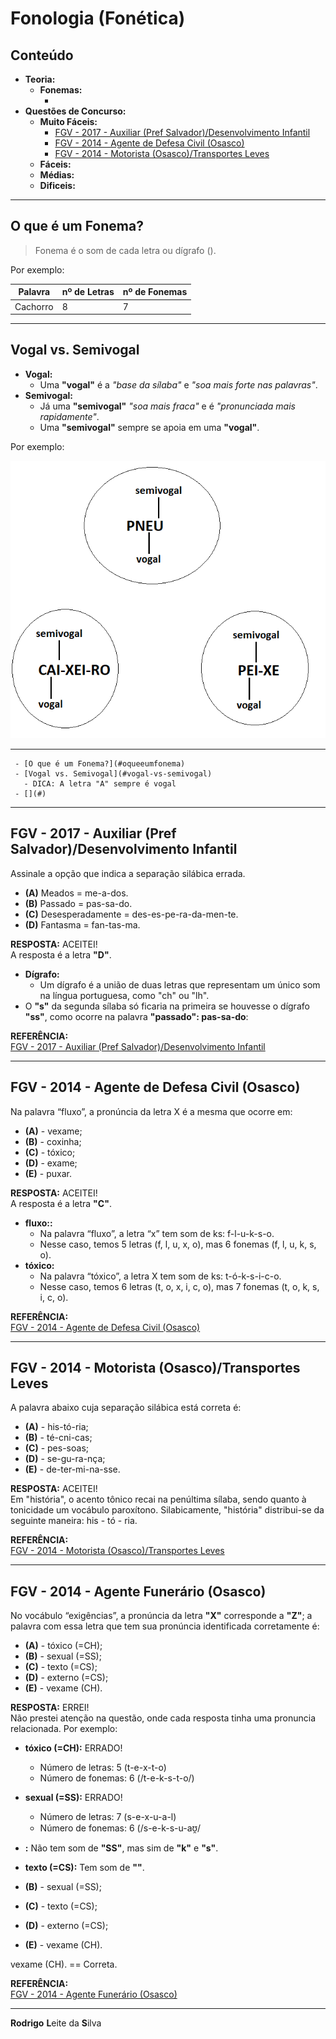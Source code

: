 # Fonologia (Fonética)

## Conteúdo

 - **Teoria:**
   - **Fonemas:**
     - [](#)
 - **Questões de Concurso:**
   - **Muito Fáceis:**
     - [FGV - 2017 - Auxiliar (Pref Salvador)/Desenvolvimento Infantil](#mf-q01)
     - [FGV - 2014 - Agente de Defesa Civil (Osasco)](#mf-q02)
     - [FGV - 2014 - Motorista (Osasco)/Transportes Leves](#mf-q03)
   - **Fáceis:**
   - **Médias:**
   - **Dificeis:**
<!--- 
[WHITESPACE RULES]
- Same topic = "10" Whitespace character.
- Different topic = "50" Whitespace character.
--->




















































<!--- (  Teoria ) --->

---

<div id="oqueeumfonema"></div>

## O que é um Fonema?

> Fonema é o som de cada letra ou dígrafo ().

Por exemplo:

| Palavra | nº de Letras | nº de Fonemas |
| -------- | --- | --- |
| Cachorro | 8 | 7 | 


---

<div id="vogal-vs-semivogal"></div>

## Vogal vs. Semivogal

 - **Vogal:**
   - Uma **"vogal"** é a *"base da sílaba"* e *"soa mais forte nas palavras"*.
 - **Semivogal:**
   - Já uma **"semivogal"** *"soa mais fraca"* e é *"pronunciada mais rapidamente"*.
   - Uma **"semivogal"** sempre se apoia em uma **"vogal"**.

Por exemplo:

![img](images/vogal-vs-semivogal.png)  

---





     - [O que é um Fonema?](#oqueeumfonema)
     - [Vogal vs. Semivogal](#vogal-vs-semivogal)
       - DICA: A letra "A" sempre é vogal
     - [](#)




























<!--- (  QdQ/Muito Fáceis ) --->

---

<div id="mf-q01"><div>

## FGV - 2017 - Auxiliar (Pref Salvador)/Desenvolvimento Infantil

Assinale a opção que indica a separação silábica errada.

 - **(A)** Meados = me-a-dos.
 - **(B)** Passado = pas-sa-do.
 - **(C)** Desesperadamente = des-es-pe-ra-da-men-te.
 - **(D)** Fantasma = fan-tas-ma.

**RESPOSTA:** ACEITEI!  
A resposta é a letra **"D"**.

 - **Dígrafo:**
   - Um dígrafo é a união de duas letras que representam um único som na língua portuguesa, como "ch" ou "lh".
 - O **"s"** da segunda sílaba só ficaria na primeira se houvesse o dígrafo **"ss"**, como ocorre na palavra **"passado": pas-sa-do**:

**REFERÊNCIA:**  
[FGV - 2017 - Auxiliar (Pref Salvador)/Desenvolvimento Infantil](https://www.tecconcursos.com.br/questoes/639863)










---

<div id="mf-q02"></div>

## FGV - 2014 - Agente de Defesa Civil (Osasco)

Na palavra “fluxo”, a pronúncia da letra X é a mesma que ocorre em:

 - **(A)** - vexame;
 - **(B)** - coxinha;
 - **(C)** - tóxico;
 - **(D)** - exame;
 - **(E)** - puxar.

**RESPOSTA:** ACEITEI!  
A resposta é a letra **"C"**.

 - **fluxo::**
   - Na palavra “fluxo”, a letra “x” tem som de ks: f-l-u-k-s-o.
   - Nesse caso, temos 5 letras (f, l, u, x, o), mas 6 fonemas (f, l, u, k, s, o).
 - **tóxico:**
   - Na palavra “tóxico”, a letra X tem som de ks: t-ó-k-s-i-c-o.
   - Nesse caso, temos 6 letras (t, o, x, i, c, o), mas 7 fonemas (t, o, k, s, i, c, o).

**REFERÊNCIA:**  
[FGV - 2014 - Agente de Defesa Civil (Osasco)](https://www.tecconcursos.com.br/questoes/281928)










---

<div id="mf-q03"></div>

## FGV - 2014 - Motorista (Osasco)/Transportes Leves

A palavra abaixo cuja separação silábica está correta é:

 - **(A)** - his-tó-ria;
 - **(B)** - té-cni-cas;
 - **(C)** - pes-soas;
 - **(D)** - se-gu-ra-nça;
 - **(E)** - de-ter-mi-na-sse.

**RESPOSTA:** ACEITEI!  
Em "história", o acento tônico recai na penúltima sílaba, sendo quanto à tonicidade um vocábulo paroxítono. Silabicamente, "história" distribui-se da seguinte maneira: his - tó - ria.

**REFERÊNCIA:**  
[FGV - 2014 - Motorista (Osasco)/Transportes Leves](https://www.tecconcursos.com.br/questoes/282369)










---

<div id="mf-q04"></div>

## FGV - 2014 - Agente Funerário (Osasco)

No vocábulo “exigências”, a pronúncia da letra **"X"** corresponde a **"Z"**; a palavra com essa letra que tem sua pronúncia identificada corretamente é:

 - **(A)** - tóxico (=CH);
 - **(B)** - sexual (=SS);
 - **(C)** - texto (=CS);
 - **(D)** - externo (=CS);
 - **(E)** - vexame (CH).

**RESPOSTA:** ERREI!  
Não prestei atenção na questão, onde cada resposta tinha uma pronuncia relacionada. Por exemplo:

 - **tóxico (=CH):** ERRADO!
   - Número de letras: 5 (t-e-x-t-o)
   - Número de fonemas: 6 (/t-e-k-s-t-o/)
 - **sexual (=SS):** ERRADO!
   - Número de letras: 7 (s-e-x-u-a-l)
   - Número de fonemas: 6 (/s-e-k-s-u-aʊ̯/



 - **:** Não tem som de **"SS"**, mas sim de **"k"** e **"s"**.
 - **texto (=CS):** Tem som de **""**.

 - **(B)** - sexual (=SS);
 - **(C)** - texto (=CS);
 - **(D)** - externo (=CS);
 - **(E)** - vexame (CH).


vexame (CH). == Correta.


**REFERÊNCIA:**  
[FGV - 2014 - Agente Funerário (Osasco)](https://www.tecconcursos.com.br/questoes/282866)





<!---


---

<div id=""></div>

## x

**RESPOSTA:**  
???


**REFERÊNCIA:**  
[]()


--->

---

**Rodrigo** **L**eite da **S**ilva
